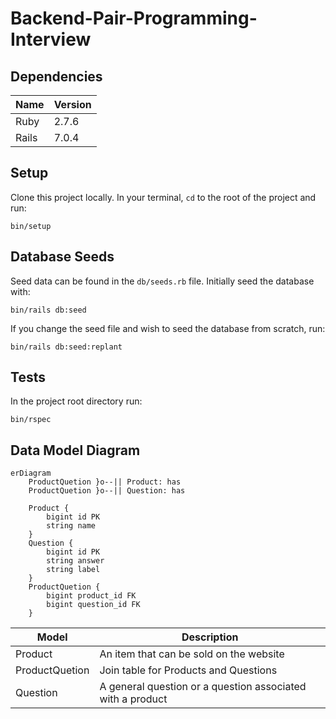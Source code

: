 # Backend-Pair-Programming-Interview

## Dependencies

| Name  | Version |
|-------|---------|
| Ruby  | 2.7.6   |
| Rails | 7.0.4   |

## Setup

Clone this project locally. In your terminal, `cd` to the root of the project and run:

    bin/setup

## Database Seeds

Seed data can be found in the `db/seeds.rb` file. Initially seed the database with:

    bin/rails db:seed

If you change the seed file and wish to seed the database from scratch, run:

    bin/rails db:seed:replant

## Tests

In the project root directory run:

    bin/rspec

## Data Model Diagram

```mermaid
erDiagram
    ProductQuetion }o--|| Product: has
    ProductQuetion }o--|| Question: has
    
    Product {
        bigint id PK
        string name
    }
    Question {
        bigint id PK
        string answer
        string label
    }
    ProductQuetion {
        bigint product_id FK
        bigint question_id FK
    }
```

| Model          | Description                                                |
|----------------|------------------------------------------------------------|
| Product        | An item that can be sold on the website                    |
| ProductQuetion | Join table for Products and Questions                      |
| Question       | A general question or a question associated with a product |